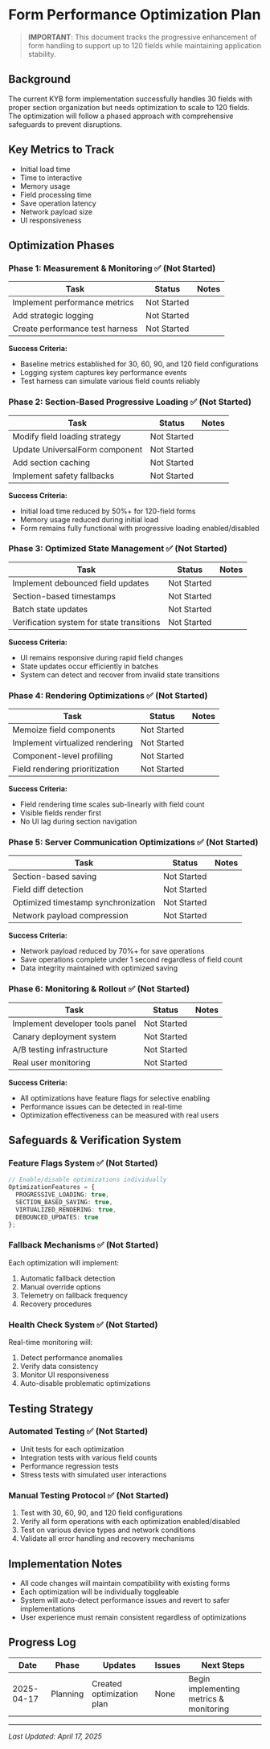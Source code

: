 # Form Performance Optimization Plan

> **IMPORTANT**: This document tracks the progressive enhancement of form handling to support up to 120 fields while maintaining application stability.

## Background

The current KYB form implementation successfully handles 30 fields with proper section organization but needs optimization to scale to 120 fields. The optimization will follow a phased approach with comprehensive safeguards to prevent disruptions.

## Key Metrics to Track

- Initial load time
- Time to interactive
- Memory usage
- Field processing time
- Save operation latency
- Network payload size
- UI responsiveness

## Optimization Phases

### Phase 1: Measurement & Monitoring ✅ (Not Started)

| Task | Status | Notes |
|------|--------|-------|
| Implement performance metrics | Not Started | |
| Add strategic logging | Not Started | |
| Create performance test harness | Not Started | |

**Success Criteria:**
- Baseline metrics established for 30, 60, 90, and 120 field configurations
- Logging system captures key performance events
- Test harness can simulate various field counts reliably

### Phase 2: Section-Based Progressive Loading ✅ (Not Started)

| Task | Status | Notes |
|------|--------|-------|
| Modify field loading strategy | Not Started | |
| Update UniversalForm component | Not Started | |
| Add section caching | Not Started | |
| Implement safety fallbacks | Not Started | |

**Success Criteria:**
- Initial load time reduced by 50%+ for 120-field forms
- Memory usage reduced during initial load
- Form remains fully functional with progressive loading enabled/disabled

### Phase 3: Optimized State Management ✅ (Not Started)

| Task | Status | Notes |
|------|--------|-------|
| Implement debounced field updates | Not Started | |
| Section-based timestamps | Not Started | |
| Batch state updates | Not Started | |
| Verification system for state transitions | Not Started | |

**Success Criteria:**
- UI remains responsive during rapid field changes
- State updates occur efficiently in batches
- System can detect and recover from invalid state transitions

### Phase 4: Rendering Optimizations ✅ (Not Started)

| Task | Status | Notes |
|------|--------|-------|
| Memoize field components | Not Started | |
| Implement virtualized rendering | Not Started | |
| Component-level profiling | Not Started | |
| Field rendering prioritization | Not Started | |

**Success Criteria:**
- Field rendering time scales sub-linearly with field count
- Visible fields render first
- No UI lag during section navigation

### Phase 5: Server Communication Optimizations ✅ (Not Started)

| Task | Status | Notes |
|------|--------|-------|
| Section-based saving | Not Started | |
| Field diff detection | Not Started | |
| Optimized timestamp synchronization | Not Started | |
| Network payload compression | Not Started | |

**Success Criteria:**
- Network payload reduced by 70%+ for save operations
- Save operations complete under 1 second regardless of field count
- Data integrity maintained with optimized saving

### Phase 6: Monitoring & Rollout ✅ (Not Started)

| Task | Status | Notes |
|------|--------|-------|
| Implement developer tools panel | Not Started | |
| Canary deployment system | Not Started | |
| A/B testing infrastructure | Not Started | |
| Real user monitoring | Not Started | |

**Success Criteria:**
- All optimizations have feature flags for selective enabling
- Performance issues can be detected in real-time
- Optimization effectiveness can be measured with real users

## Safeguards & Verification System

### Feature Flags System ✅ (Not Started)

```typescript
// Enable/disable optimizations individually
OptimizationFeatures = {
  PROGRESSIVE_LOADING: true,
  SECTION_BASED_SAVING: true,
  VIRTUALIZED_RENDERING: true,
  DEBOUNCED_UPDATES: true
};
```

### Fallback Mechanisms ✅ (Not Started)

Each optimization will implement:
1. Automatic fallback detection
2. Manual override options
3. Telemetry on fallback frequency
4. Recovery procedures

### Health Check System ✅ (Not Started)

Real-time monitoring will:
1. Detect performance anomalies
2. Verify data consistency
3. Monitor UI responsiveness
4. Auto-disable problematic optimizations

## Testing Strategy

### Automated Testing ✅ (Not Started)

- Unit tests for each optimization
- Integration tests with various field counts
- Performance regression tests
- Stress tests with simulated user interactions

### Manual Testing Protocol ✅ (Not Started)

1. Test with 30, 60, 90, and 120 field configurations
2. Verify all form operations with each optimization enabled/disabled
3. Test on various device types and network conditions
4. Validate all error handling and recovery mechanisms

## Implementation Notes

- All code changes will maintain compatibility with existing forms
- Each optimization will be individually toggleable
- System will auto-detect performance issues and revert to safer implementations
- User experience must remain consistent regardless of optimizations

## Progress Log

| Date | Phase | Updates | Issues | Next Steps |
|------|-------|---------|--------|------------|
| 2025-04-17 | Planning | Created optimization plan | None | Begin implementing metrics & monitoring |

---

*Last Updated: April 17, 2025*